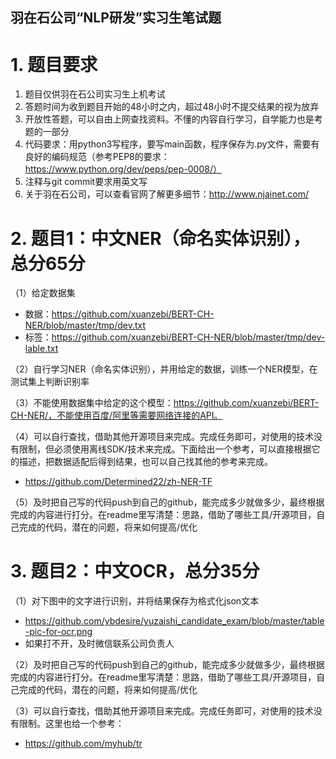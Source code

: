 羽在石公司“NLP研发”实习生笔试题
-------


# 1. 题目要求

1. 题目仅供羽在石公司实习生上机考试
2. 答题时间为收到题目开始的48小时之内，超过48小时不提交结果的视为放弃
3. 开放性答题，可以自由上网查找资料。不懂的内容自行学习，自学能力也是考题的一部分
4. 代码要求：用python3写程序，要写main函数，程序保存为.py文件，需要有良好的编码规范（参考PEP8的要求：https://www.python.org/dev/peps/pep-0008/）
5. 注释与git commit要求用英文写
6. 关于羽在石公司，可以查看官网了解更多细节：http://www.njainet.com/


# 2. 题目1：中文NER（命名实体识别），总分65分

（1）给定数据集
 * 数据：https://github.com/xuanzebi/BERT-CH-NER/blob/master/tmp/dev.txt
 * 标签：https://github.com/xuanzebi/BERT-CH-NER/blob/master/tmp/dev-lable.txt

（2）自行学习NER（命名实体识别），并用给定的数据，训练一个NER模型，在测试集上判断识别率

（3）不能使用数据集中给定的这个模型：https://github.com/xuanzebi/BERT-CH-NER/，不能使用百度/阿里等需要网络连接的API。

（4）可以自行查找，借助其他开源项目来完成。完成任务即可，对使用的技术没有限制，但必须使用离线SDK/技术来完成。下面给出一个参考，可以直接根据它的描述，把数据适配后得到结果，也可以自己找其他的参考来完成。

* https://github.com/Determined22/zh-NER-TF

（5）及时把自己写的代码push到自己的github，能完成多少就做多少，最终根据完成的内容进行打分。在readme里写清楚：思路，借助了哪些工具/开源项目，自己完成的代码，潜在的问题，将来如何提高/优化


# 3. 题目2：中文OCR，总分35分

（1）对下图中的文字进行识别，并将结果保存为格式化json文本

* https://github.com/ybdesire/yuzaishi_candidate_exam/blob/master/table-pic-for-ocr.png
* 如果打不开，及时微信联系公司负责人

（2）及时把自己写的代码push到自己的github，能完成多少就做多少，最终根据完成的内容进行打分。在readme里写清楚：思路，借助了哪些工具/开源项目，自己完成的代码，潜在的问题，将来如何提高/优化

（3）可以自行查找，借助其他开源项目来完成。完成任务即可，对使用的技术没有限制。这里也给一个参考：

* https://github.com/myhub/tr


